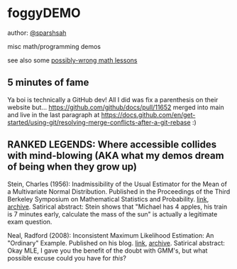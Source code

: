 # foggyDEMO

author: [@sparshsah](https://github.com/sparshsah)

misc math/programming demos

see also some [possibly-wrong math lessons](https://sparshsah.github.io/tablinum/lessons.html)


## 5 minutes of fame

Ya boi is technically a GitHub dev!
All I did was fix a parenthesis on their website but...
https://github.com/github/docs/pull/11652
merged into main and live in the last paragraph at
https://docs.github.com/en/get-started/using-git/resolving-merge-conflicts-after-a-git-rebase
:)


## RANKED LEGENDS: Where accessible collides with mind-blowing (AKA what my demos dream of being when they grow up)

Stein, Charles (1956): Inadmissibility of the Usual Estimator for the Mean of a Multivariate Normal Distribution. Published in the Proceedings of the Third Berkeley Symposium on Mathematical Statistics and Probability. [link](http://www.stat.yale.edu/~hz68/619/Stein-1956.pdf), [archive](https://web.archive.org/web/20210427023010/http://www.stat.yale.edu/~hz68/619/Stein-1956.pdf). Satirical abstract: Stein shows that "Michael has 4 apples, his train is 7 minutes early, calculate the mass of the sun" is actually a legitimate exam question.

Neal, Radford (2008): Inconsistent Maximum Likelihood Estimation: An "Ordinary" Example. Published on his blog. [link](https://radfordneal.wordpress.com/2008/08/09/inconsistent-maximum-likelihood-estimation-an-ordinary-example/), [archive](https://web.archive.org/web/20210523062301/https://radfordneal.wordpress.com/2008/08/09/inconsistent-maximum-likelihood-estimation-an-ordinary-example/). Satirical abstract: Okay MLE, I gave you the benefit of the doubt with GMM's, but what possible excuse could you have for _this_?
